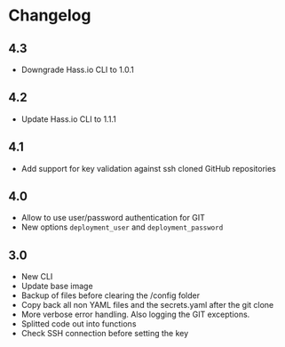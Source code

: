 # Changelog

## 4.3
- Downgrade Hass.io CLI to 1.0.1

## 4.2
- Update Hass.io CLI to 1.1.1

## 4.1
- Add support for key validation against ssh cloned GitHub repositories

## 4.0
- Allow to use user/password authentication for GIT
- New options `deployment_user` and `deployment_password`

## 3.0
- New CLI
- Update base image
- Backup of files before clearing the /config folder
- Copy back all non YAML files and the secrets.yaml after the git clone
- More verbose error handling. Also logging the GIT exceptions.
- Splitted code out into functions
- Check SSH connection before setting the key
